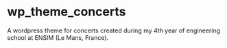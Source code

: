 # wp_theme_concerts
A wordpress theme for concerts created during my 4th year of engineering school at ENSIM (Le Mans, France).
